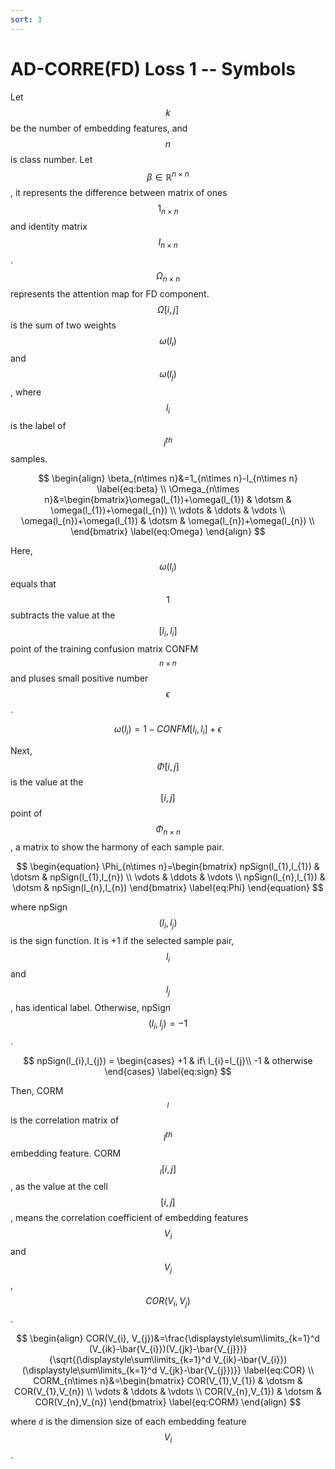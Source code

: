 ```yaml
---
sort: 3
---
```


# AD-CORRE(FD) Loss 1 -- Symbols

Let $$k$$ be the number of embedding features, and $$n$$ is class number. 
Let $$\beta\in \mathbb{R}^{n\times n}$$, it represents the difference between matrix of ones $$1_{n\times n}$$ and 
identity matrix $$I_{n\times n}$$. 
$$\Omega_{n\times n}$$ represents the attention map for FD component. 
$$\Omega[i,j]$$ is the sum of two weights $$\omega(l_{i})$$ and $$\omega(l_{j})$$, where $$l_{i}$$ is the label of 
$$i^{th}$$ samples.

$$ \begin{align}
\beta_{n\times n}&=1_{n\times n}-I_{n\times n} \label{eq:beta} \\
\Omega_{n\times n}&=\begin{bmatrix}\omega(l_{1})+\omega(l_{1}) & \dotsm & \omega(l_{1})+\omega(l_{n}) \\ \vdots & \ddots & \vdots \\ \omega(l_{n})+\omega(l_{1}) & \dotsm & \omega(l_{n})+\omega(l_{n}) \\ \end{bmatrix} \label{eq:Omega}
\end{align} $$

Here, $$\omega(l_{i})$$ equals that $$1$$ subtracts the value at the $$[l_{i},l_{i}]$$ point of the training confusion 
matrix CONFM$$_{n\times n}$$ and pluses small positive number $$\epsilon$$.

$$ \begin{equation}
\omega(l_{i})=1-CONFM[l_{i},l_{i}]+\epsilon \label{eq:wgt}
\end{equation} $$

Next, $$\Phi[i,j]$$ is the value at the $$[i,j]$$ point of $$\Phi_{n\times n}$$, a matrix to show the harmony of each 
sample pair. 

$$ \begin{equation}
\Phi_{n\times n}=\begin{bmatrix} npSign(l_{1},l_{1}) & \dotsm & npSign(l_{1},l_{n}) \\ \vdots & \ddots & \vdots \\ npSign(l_{n},l_{1}) & \dotsm & npSign(l_{n},l_{n}) \end{bmatrix} \label{eq:Phi}
\end{equation} $$

where npSign$$(l_{i},l_{j})$$ is the sign function. 
It is +1 if the selected sample pair, $$l_{i}$$ and $$l_{j}$$, has identical label. 
Otherwise, npSign$$(l_{i},l_{j})=-1$$.

$$ npSign(l_{i},l_{j}) = \begin{cases} +1 & if\ l_{i}=l_{j}\\ -1 & otherwise \end{cases} \label{eq:sign} $$

Then, CORM$$_{l}$$ is the correlation matrix of $$l^{th}$$ embedding feature. CORM$$_{l}[i,j]$$, as the value at the 
cell $$[i,j]$$, means the correlation coefficient of embedding features $$V_{i}$$ and $$V_{j}$$, $$COR(V_{i}, V_{j})$$. 

$$ \begin{align}
COR(V_{i}, V_{j})&=\frac{\displaystyle\sum\limits_{k=1}^d (V_{ik}-\bar{V_{i}})(V_{jk}-\bar{V_{j}})}{\sqrt{(\displaystyle\sum\limits_{k=1}^d V_{ik}-\bar{V_{i}})(\displaystyle\sum\limits_{k=1}^d V_{jk}-\bar{V_{j}})}} \label{eq:COR} \\
CORM_{n\times n}&=\begin{bmatrix} COR(V_{1},V_{1}) & \dotsm & COR(V_{1},V_{n}) \\ \vdots & \ddots & \vdots \\ COR(V_{n},V_{1}) & \dotsm & COR(V_{n},V_{n}) \end{bmatrix} \label{eq:CORM}
\end{align} $$

where `d` is the dimension size of each embedding feature $$V_{i}$$.
